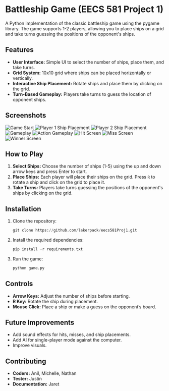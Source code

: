 # Battleship Game (EECS 581 Project 1)

A Python implementation of the classic battleship game using the pygame library. The game supports 1-2 players, allowing you to place ships on a grid and take turns guessing the positions of the opponent's ships.

## Features

- **User Interface:** Simple UI to select the number of ships, place them, and take turns.
- **Grid System:** 10x10 grid where ships can be placed horizontally or vertically.
- **Interactive Ship Placement:** Rotate ships and place them by clicking on the grid.
- **Turn-Based Gameplay:** Players take turns to guess the location of opponent ships.

## Screenshots

![Game Start](images/game_start.png)
![Player 1 Ship Placement](images/player_1.png)
![Player 2 Ship Placement](images/player_2.png)
![Gameplay](images/gameplay.png)
![Action Gameplay](images/in_game.png)
![Hit Screen](images/hit.png)
![Miss Screen](images/miss.png)
![Winner Screen](images/player_2_wins.png)

## How to Play

1. **Select Ships:** Choose the number of ships (1-5) using the up and down arrow keys and press Enter to start.
2. **Place Ships:** Each player will place their ships on the grid. Press `R` to rotate a ship and click on the grid to place it.
3. **Take Turns:** Players take turns guessing the positions of the opponent's ships by clicking on the grid.

## Installation

1. Clone the repository:

   ```python
   git clone https://github.com/lakerpack/eecs581Proj1.git
   ```

2. Install the required dependencies:

   ```python
   pip install -r requirements.txt
   ```

3. Run the game:

   ```python
   python game.py
   ```

## Controls

- **Arrow Keys:** Adjust the number of ships before starting.
- **R Key:** Rotate the ship during placement.
- **Mouse Click:** Place a ship or make a guess on the opponent’s board.

## Future Improvements

- Add sound effects for hits, misses, and ship placements.
- Add AI for single-player mode against the computer.
- Improve visuals.

## Contributing

- **Coders:** Anil, Michelle, Nathan
- **Tester:** Justin
-  **Documentation:** Jaret
